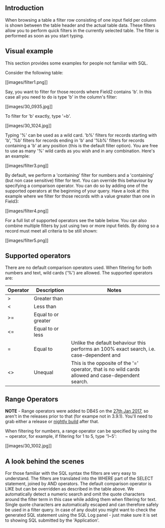 ## Introduction
When browsing a table a filter row consisting of one input field per column is shown between the table header and the actual table data. These filters allow you to perform quick filters in the currently selected table. The filter is performed as soon as you start typing.

## Visual example
This section provides some examples for people not familiar with SQL.

Consider the following table:

[[images/filter1.png]]

Say, you want to filter for those records where Field2 contains 'b'. In this case all you need to do is type 'b' in the column's filter:

[[images/30_0935.jpg]]

To filter for 'b' exactly, type '=b'.

[[images/30_1024.jpg]]

Typing '%' can be used as a wild card. 'b%' filters for records starting with 'b', '%b' filters for records ending in 'b' and '%b%' filters for records containing a 'b' at any position (this is the default filter option). You are free to use as many '%' wild cards as you wish and in any combination. Here's an example:

[[images/filter3.png]]

By default, we perform a 'containing' filter for numbers and a 'containing' (but non case sensitive) filter for text. You can override this behaviour by specifying a comparison operator. You can do so by adding one of the supported operators at the beginning of your query. Have a look at this example where we filter for those records with a value greater than one in Field3:

[[images/filter4.png]]

For a full list of supported operators see the table below. You can also combine multiple filters by just using two or more input fields. By doing so a record must meet all criteria to be still shown:

[[images/filter5.png]]

## Supported operators
There are no default comparison operators used.  When filtering for both numbers and text, wild cards ('%') are allowed. The supported operators are:

|Operator | Description         | Notes
|---------|---------------------|------
|>        | Greater than        | 
|<        | Less than           | 
|>=       | Equal to or greater | 
|<=       | Equal to or less    | 
|=        | Equal to            | Unlike the default behaviour this performs an 100% exact search, i.e. case-dependent and |'%' characters not treated as wild cards but as normal characters.
|<>       | Unequal             | This is the opposite of the '=' operator, that is no wild cards allowed and case-dependent search.

## Range Operators

**NOTE** - Range operators were added to DB4S on the [27th Jan 2017](https://github.com/sqlitebrowser/sqlitebrowser/commit/a75f2dac1100c98b387ee5378bcd460b159a02c7), so aren't in the releases prior to that (for exampe not in 3.9.1).  You'll need to grab either a release or [nightly build](nightlies.sqlitebrowser.org/latest) after that.

When filtering for numbers, a range operator can be specified by using the ~ operator, for example, if filtering for 1 to 5, type '1~5':

[[images/30_1002.jpg]]

## A look behind the scenes
For those familiar with the SQL syntax the filters are very easy to understand. The filters are translated into the WHERE part of the SELECT statement, joined by AND operators. The default comparison operator is LIKE but can be overridden as described in the table above. We automatically detect a numeric search and omit the quote characters around the filter term in this case while adding them when filtering for text. Single quote characters are automatically escaped and can therefore safely be used in a filter query. In case of any doubt you might want to check the generated SQL statement using the SQL Log panel - just make sure it is set to showing SQL submitted by the 'Application'.
